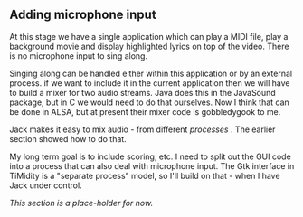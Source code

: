 
##  Adding microphone input 


At this stage we have a single application which can play a MIDI file,
      play a background movie and display highlighted lyrics on top of
      the video. There is no microphone input to sing along.


Singing along can be handled either within this application or by an
      external process. if we want to include it in the current application
      then we will have to build a mixer for two audio streams. 
      Java does this in the JavaSound package, but in C we would need to
      do that ourselves. Now I think that can be done in ALSA, but at present
      their mixer code is gobbledygook to me.


Jack makes it easy to mix audio - from different _processes_ .
      The earlier section showed how to do that.


My long term goal is to include scoring, etc. I need to split out the
      GUI code into a process that can also deal with microphone input.
      The Gtk interface in TiMidity is a "separate process" model,
      so I'll build on that - when I have Jack under control.


 _This section is a place-holder for now._ 
